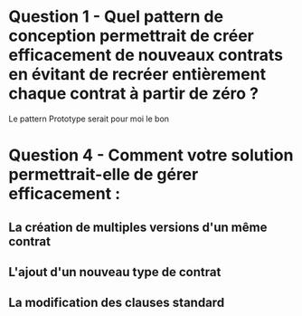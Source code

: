 # Question 1 - Quel pattern de conception permettrait de créer efficacement de nouveaux contrats en évitant de recréer entièrement chaque contrat à partir de zéro ?

Le pattern Prototype serait pour moi le bon

# Question 4 - Comment votre solution permettrait-elle de gérer efficacement :

## La création de multiples versions d'un même contrat


## L'ajout d'un nouveau type de contrat


## La modification des clauses standard

